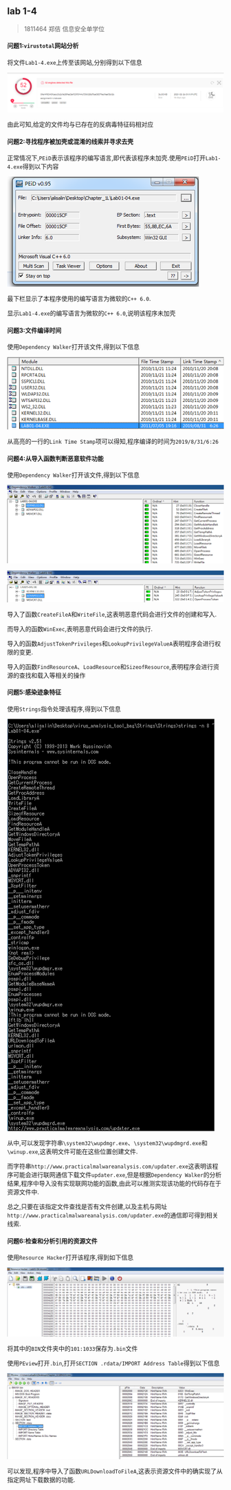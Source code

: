 ## lab 1-4

> 1811464 郑佶 信息安全单学位

#### 问题1:`virustotal`网站分析

将文件`Lab1-4.exe`上传至该网站,分别得到以下信息

![image-20210312142101306](../IMG/LAB1-4-1.png)

由此可知,给定的文件均与已存在的反病毒特征码相对应



#### 问题2:寻找程序被加壳或混淆的线索并寻求去壳

正常情况下,`PEiD`表示该程序的编写语言,即代表该程序未加壳.使用`PEiD`打开`Lab1-4.exe`得到以下内容

![image-20210312141926263](../IMG/LAB1-4-2.png)

最下栏显示了本程序使用的编写语言为微软的`C++ 6.0`.

显示`Lab1-4.exe`的编写语言为微软的`C++ 6.0`,说明该程序未加壳



#### 问题3:文件编译时间

使用`Dependency Walker`打开该文件,得到以下信息

![image-20210312144102286](../IMG/LAB1-4-3.png)

从高亮的一行的`Link Time Stamp`项可以得知,程序编译的时间为`2019/8/31/6:26`



#### 问题4:从导入函数判断恶意软件功能

使用`Dependency Walker`打开该文件,得到以下信息

![image-4](../IMG/LAB1-4-4.png)

![image-5](../IMG/LAB1-4-5.png)

导入了函数`CreateFileA`和`WriteFile`,这表明恶意代码会进行文件的创建和写入.

而导入的函数`WinExec`,表明恶意代码会进行文件的执行.

导入的函数`AdjustTokenPrivileges`和`LookupPrivilegeValueA`表明程序会进行权限的变更.

导入的函数`FindResourceA`、`LoadResource`和`SizeofResource`,表明程序会进行资源的查找和载入等相关的操作



#### 问题5:感染迹象特征

使用`Strings`指令处理该程序,得到以下信息

![image-6](../IMG/LAB1-4-6.png)

从中,可以发现字符串`\system32\wupdmgr.exe`、`\system32\wupdmgrd.exe`和`\winup.exe`,这表明文件可能在这些位置创建文件.

而字符串`http://www.practicalmalwareanalysis.com/updater.exe`这表明该程序可能会进行联网通信下载文件`updater.exe`,但是根据`Dependency Walker`的分析结果,程序中导入没有实现联网功能的函数,由此可以推测实现该功能的代码存在于资源文件中.

总之,只要在该指定文件查找是否有文件创建,以及主机与网址`http://www.practicalmalwareanalysis.com/updater.exe`的通信即可得到相关线索.



#### 问题6:检查和分析引用的资源文件

使用`Resource Hacker`打开该程序,得到如下信息

![image-7](../IMG/LAB1-4-7.png)

将其中的`BIN`文件夹中的`101:1033`保存为`.bin`文件

使用`PEview`打开`.bin`,打开`SECTION .rdata/IMPORT Address Table`得到以下信息

![image-20210312171152835](../IMG/LAB1-4-8.png)

可以发现,程序中导入了函数`URLDownloadToFileA`,这表示资源文件中的确实现了从指定网址下载数据的功能.